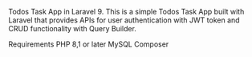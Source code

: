 Todos Task App in Laravel 9.
This is a simple Todos Task App built with Laravel that provides APIs for user authentication with JWT token and CRUD functionality with Query Builder.

Requirements
PHP 8,1 or later
MySQL 
Composer
